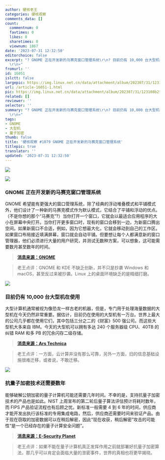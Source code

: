 ```yaml
---
author: 硬核老王
categories: 硬核观察
comments_data: []
count:
  commentnum: 0
  favtimes: 0
  likes: 0
  sharetimes: 0
  viewnum: 1867
date: '2023-07-31 12:32:50'
editorchoice: false
excerpt: "? GNOME 正在开发新的马赛克窗口管理系统\r\n? 目前仍有 10,000 台大型机在使用\r\n? 抗量子加密技术还需要数年\r\n»
  \r\n»"
fromurl: ''
id: 16051
islctt: false
largepic: https://img.linux.net.cn/data/attachment/album/202307/31/123108b2taammzjlirloav.jpg
url: /article-16051-1.html
pic: https://img.linux.net.cn/data/attachment/album/202307/31/123108b2taammzjlirloav.jpg.thumb.jpg
related: []
reviewer: ''
selector: ''
summary: "? GNOME 正在开发新的马赛克窗口管理系统\r\n? 目前仍有 10,000 台大型机在使用\r\n? 抗量子加密技术还需要数年\r\n»
  \r\n»"
tags:
- GNOME
- 大型机
- 量子加密
thumb: false
title: '硬核观察 #1079 GNOME 正在开发新的马赛克窗口管理系统'
titlepic: true
translator: ''
updated: '2023-07-31 12:32:50'
---
```


![](https://img.linux.net.cn/data/attachment/album/202307/31/123108b2taammzjlirloav.jpg)


![](https://img.linux.net.cn/data/attachment/album/202307/31/123117s5rrzfi8dtf5htrh.jpg)


### GNOME 正在开发新的马赛克窗口管理系统


GNOME 希望能有更强大的窗口管理系统，除了经典的浮动堆叠模式和平铺模式外，他们设计了一种新的马赛克模式作为默认模式，它结合了平铺和浮动的优点。（不是你想的那个“马赛克”?）当你打开一个窗口，它就会以最适合应用程序的大小在屏幕中央打开。当你打开更多窗口时，现有的窗口会移到一边，为新窗口腾出空间。如果新窗口不合适，例如，因为它想最大化，它就会移动到自己的工作区。如果窗口布局接近填满屏幕，窗口就会自动平铺。但要想让每个人都满意新的窗口管理器，他们必须进行大量的用户研究，并测试无数种方案，可以想象，这可能需要数月甚至数年的时间。



> 
> **[消息来源：GNOME](https://blogs.gnome.org/tbernard/2023/07/26/rethinking-window-management/)**
> 
> 
> 



> 
> 老王点评：GNOME 和 KDE 不缺乏创新，并不只是抄袭 Windows 和 macOS，甚至反过来被抄袭。Linux 上的桌面环境缺乏的是精细打磨。
> 
> 
> 


![](https://img.linux.net.cn/data/attachment/album/202307/31/123134e9bkdc2tb2lg39tb.jpg)


### 目前仍有 10,000 台大型机在使用


大型计算机通常被视为像恐龙一样古老的机器，但是，专门用于处理海量数据的大型机在今天仍然非常重要。据估计，目前仍在使用的大型机有一万台。世界上最大的公司几乎都在使用它们，其中包括三分之二的《财富》500 强公司。而这些大型机大多来自 IBM。今天的大型机可以拥有多达 240 个服务器级 CPU、40TB 的纠错 RAM 和多 PB 的冗余闪存二级存储。



> 
> **[消息来源：Ars Technica](https://arstechnica.com/information-technology/2023/07/the-ibm-mainframe-how-it-runs-and-why-it-survives/)**
> 
> 
> 



> 
> 老王点评：一方面，云计算并没有那么可靠，另外一方面，旧的信息基础设施很难迁移，或者说，不敢迁移。
> 
> 
> 


![](https://img.linux.net.cn/data/attachment/album/202307/31/123150zhgib8i5b234n4zb.jpg)


### 抗量子加密技术还需要数年


能够破解公钥加密的量子计算机可能还需要几年时间。不幸的是，支持抗量子加密技术的产品也是如此。NIST 上周宣布的第二轮后量子算法评估预计将耗时数年，而 FIPS 产品验证流程也有后顾之忧。新标准一般需要 4 到 6 年的时间，供应商才能开发出执行该标准的专用集成电路，然后，供应商还需要时间来验证产品。由于现在窃取的加密数据可以在稍后解密，因此“现在收获，稍后解密”攻击的可能性“是一个已经存在的量子计算安全问题”。



> 
> **[消息来源：E-Security Planet](https://www.esecurityplanet.com/trends/nist-encryption-standards/)**
> 
> 
> 



> 
> 老王点评：如果不能在量子计算机真正发挥作用之前就部署好抗量子加密算法，那几乎可以肯定会面临大量的泄密事件，世界的真相也将更早揭晓。
> 
> 
>